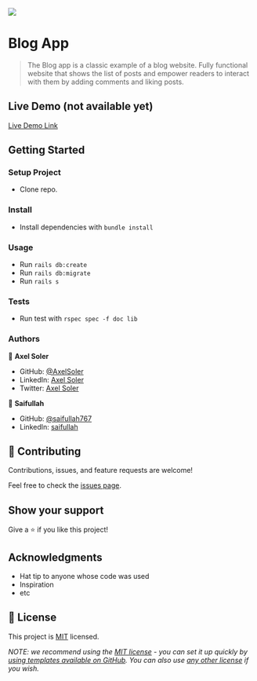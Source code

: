 ![](https://img.shields.io/badge/Microverse-blueviolet)

# Blog App

> The Blog app is a classic example of a blog website. Fully functional website that shows the list of posts and empower readers to interact with them by adding comments and liking posts.

## Live Demo (not available yet)

[Live Demo Link](https://livedemo.com)

## Getting Started

### Setup Project
- Clone repo.

### Install
- Install dependencies with `bundle install`

### Usage
- Run `rails db:create`
- Run `rails db:migrate`
- Run `rails s`

### Tests
- Run test with `rspec spec -f doc lib`

### Authors

👤 **Axel Soler**

- GitHub: [@AxelSoler](https://github.com/AxelSoler)
- LinkedIn: [Axel Soler](https://www.linkedin.com/in/axel-soler-685985232/)
- Twitter: [Axel Soler](https://twitter.com/AxelSoler18)

👤 **Saifullah**

- GitHub: [@saifullah767](https://github.com/saifullah767)
- LinkedIn: [saifullah](https://www.linkedin.com/in/saifkj/)

## 🤝 Contributing

Contributions, issues, and feature requests are welcome!

Feel free to check the [issues page](../../issues/).

## Show your support

Give a ⭐️ if you like this project!

## Acknowledgments

- Hat tip to anyone whose code was used
- Inspiration
- etc

## 📝 License

This project is [MIT](./LICENSE) licensed.

_NOTE: we recommend using the [MIT license](https://choosealicense.com/licenses/mit/) - you can set it up quickly by [using templates available on GitHub](https://docs.github.com/en/communities/setting-up-your-project-for-healthy-contributions/adding-a-license-to-a-repository). You can also use [any other license](https://choosealicense.com/licenses/) if you wish._
